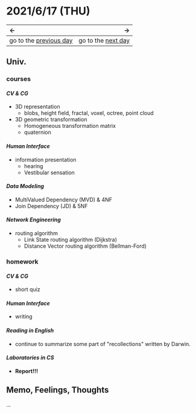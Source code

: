 # 2021/6/17 (THU)
|←|→|
|:---|---:|
go to the [previous day](./16th.md) | go to the [next day](./18th.md)

## Univ.
### courses
#### *CV & CG*
- 3D representation
  - blobs, height field, fractal, voxel, octree, point cloud
- 3D geometric transformation
  - Homogeneous transformation matrix
  - quaternion

#### *Human Interface*
- information presentation
  - hearing
  - Vestibular sensation

#### *Data Modeling*
- MultiValued Dependency (MVD) & 4NF
- Join Dependency (JD) & 5NF

#### *Network Engineering*
- routing algorithm
  - Link State routing algorithm (Dijkstra)
  - Distance Vector routing algorithm (Bellman-Ford)

### homework
#### *CV & CG*
- short quiz

#### *Human Interface*
- writing

#### *Reading in English*
- continue to summarize some part of "recollections" written by Darwin.

#### *Laboratories in CS*
- **Report!!!**


## Memo, Feelings, Thoughts
...